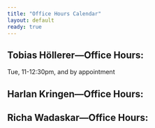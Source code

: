 ```yaml
---
title: "Office Hours Calendar"
layout: default
ready: true
---
```


<style type="text/css">
.pageBreakBefore {page-break-before:always;}
.style1 {color: #999999}
.style2 {font-size: smaller}
table#sched  tr td {font-size: 0.7em;}
table.hdrLinks * td { padding-right: 2em;}
table.hdrLinks * td.curr { font-weight:bold; }
</style>

<h2>Tobias Höllerer—<strong>Office Hours</strong>:</h2>

Tue, 11-12:30pm, and by appointment


<h2>Harlan Kringen—<strong>Office Hours</strong>:</h2>


<h2>Richa Wadaskar—<strong>Office Hours</strong>:</h2>


